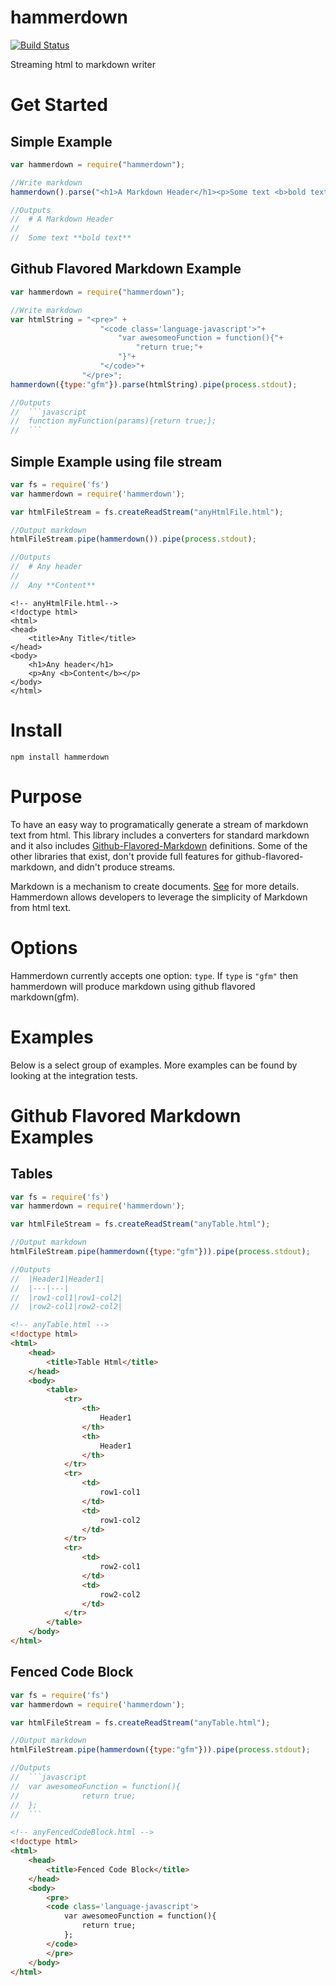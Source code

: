 hammerdown
==========

[![Build Status](https://travis-ci.org/tjchaplin/hammerdown.png?branch=master)](https://travis-ci.org/tjchaplin/hammerdown)

Streaming html to markdown writer

# Get Started

## Simple Example

```javascript
var hammerdown = require("hammerdown");

//Write markdown
hammerdown().parse("<h1>A Markdown Header</h1><p>Some text <b>bold text</b></p>").pipe(process.stdout);

//Outputs
//	# A Markdown Header
//
//	Some text **bold text**
```

## Github Flavored Markdown Example

```javascript
var hammerdown = require("hammerdown");

//Write markdown
var htmlString = "<pre>" +
					"<code class='language-javascript'>"+
						"var awesomeoFunction = function(){"+
							"return true;"+
						"}"+
					"</code>"+
				"</pre>";
hammerdown({type:"gfm"}).parse(htmlString).pipe(process.stdout);

//Outputs
//  ```javascript
//	function myFunction(params){return true;};
//	```
```

## Simple Example using file stream

```javascript
var fs = require('fs')
var hammerdown = require('hammerdown');

var htmlFileStream = fs.createReadStream("anyHtmlFile.html");

//Output markdown
htmlFileStream.pipe(hammerdown()).pipe(process.stdout);

//Outputs
//  # Any header	
//  
//  Any **Content**
```

```
<!-- anyHtmlFile.html-->
<!doctype html>
<html>
<head>
	<title>Any Title</title>
</head>
<body>
	<h1>Any header</h1>
	<p>Any <b>Content</b></p>
</body>
</html>
```

# Install

```
npm install hammerdown
```

# Purpose 

To have an easy way to programatically generate a stream of markdown text from html.  This library includes a converters for standard markdown and it also includes [Github-Flavored-Markdown](https://help.github.com/articles/github-flavored-markdown) definitions.  Some of the other libraries that exist, don't provide full features for github-flavored-markdown, and didn't produce streams.

Markdown is a mechanism to create documents. [See](http://daringfireball.net/projects/markdown/) for more details.  Hammerdown allows developers to leverage the simplicity of Markdown from html text.

# Options

Hammerdown currently accepts one option: `type`.  If `type` is `"gfm"` then hammerdown will produce markdown using github flavored markdown(gfm).

# Examples

Below is a select group of examples.  More examples can be found by looking at the integration tests.

# Github Flavored Markdown Examples

## Tables
```javascript
var fs = require('fs')
var hammerdown = require('hammerdown');

var htmlFileStream = fs.createReadStream("anyTable.html");

//Output markdown
htmlFileStream.pipe(hammerdown({type:"gfm"})).pipe(process.stdout);

//Outputs
//  |Header1|Header1|
//  |---|---|
//  |row1-col1|row1-col2|
//  |row2-col1|row2-col2|
```

```html
<!-- anyTable.html -->
<!doctype html>
<html>
	<head>
		<title>Table Html</title>
	</head>
	<body>
		<table>
			<tr>
				<th>
					Header1
				</th>
				<th>
					Header1
				</th>
			</tr>
			<tr>
				<td>
					row1-col1
				</td>
				<td>
					row1-col2
				</td>
			</tr>
			<tr>
				<td>
					row2-col1
				</td>
				<td>
					row2-col2
				</td>
			</tr>
		</table>
	</body>
</html>
```

## Fenced Code Block
```javascript
var fs = require('fs')
var hammerdown = require('hammerdown');

var htmlFileStream = fs.createReadStream("anyTable.html");

//Output markdown
htmlFileStream.pipe(hammerdown({type:"gfm"})).pipe(process.stdout);

//Outputs
//  ```javascript
//  var awesomeoFunction = function(){
//				return true;
//	};
//  ```
```

```html
<!-- anyFencedCodeBlock.html -->
<!doctype html>
<html>
	<head>
		<title>Fenced Code Block</title>
	</head>
	<body>
		<pre>
		<code class='language-javascript'>
			var awesomeoFunction = function(){
				return true;
			};
		</code>
		</pre>
	</body>
</html>
```